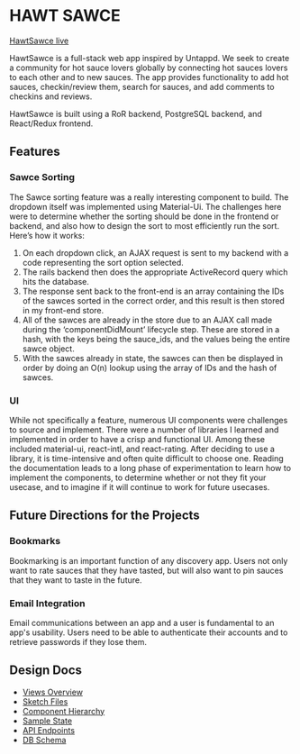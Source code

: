 # HAWT SAWCE

[HawtSawce live][heroku]

[heroku]: http://www.herokuapp.com

HawtSawce is a full-stack web app inspired by Untappd. We seek to create a community for hot sauce lovers globally by connecting hot sauces lovers to each other and to new sauces. The app provides functionality to add hot sauces, checkin/review them, search for sauces, and add comments to checkins and reviews.

HawtSawce is built using a RoR backend, PostgreSQL backend, and React/Redux frontend.

## Features

### Sawce Sorting
The Sawce sorting feature was a really interesting component to build. The dropdown itself was implemented using Material-Ui. The challenges here were to determine whether the sorting should be done in the frontend or backend, and also how to design the sort to most efficiently run the sort.
Here’s how it works:

1. On each dropdown click, an AJAX request is sent to my backend with a code representing the sort option selected.
2. The rails backend then does the appropriate ActiveRecord query which hits the database.
3. The response sent back to the front-end is an array containing the IDs of the sawces sorted in the correct order, and this result is then stored in my front-end store.
4. All of the sawces are already in the store due to an AJAX call made during the ‘componentDidMount’ lifecycle step. These are stored in a hash, with the keys being the sauce_ids, and the values being the entire sawce object.
5. With the sawces already in state, the sawces can then be displayed in order by doing an O(n) lookup using the array of IDs and the hash of sawces.

### UI
While not specifically a feature, numerous UI components were challenges to source and implement. There were a number of libraries I learned and implemented in order to have a crisp and functional UI. Among these included material-ui, react-intl, and react-rating. After deciding to use a library, it is time-intensive and often quite difficult to choose one. Reading the documentation leads to a long phase of experimentation to learn how to implement the components, to determine whether or not they fit your usecase, and to imagine if it will continue to work for future usecases.

## Future Directions for the Projects
### Bookmarks
Bookmarking is an important function of any discovery app. Users not only want to rate sauces that they have tasted, but will also want to pin sauces that they want to taste in the future.

### Email Integration
Email communications between an app and a user is fundamental to an app's usability. Users need to be able to authenticate their accounts and to retrieve passwords if they lose them.

## Design Docs
- [Views Overview][views]   
- [Sketch Files][sketch]
- [Component Hierarchy][components]
- [Sample State][state]
- [API Endpoints][api]
- [DB Schema][schema]




[views]: https://github.com/hellochitty/Hawt-Sawce/tree/master/docs
[sketch]: https://github.com/hellochitty/Hawt-Sawce/blob/master/docs/wireframes/mockups.sketch
[schema]: https://github.com/hellochitty/Hawt-Sawce/blob/master/docs/schema.md
[state]: https://github.com/hellochitty/Hawt-Sawce/blob/master/docs/sample-state.md
[api]: https://github.com/hellochitty/Hawt-Sawce/blob/master/docs/api-endpoints.md
[components]: https://github.com/hellochitty/Hawt-Sawce/blob/master/docs/component-hierarchy.md
